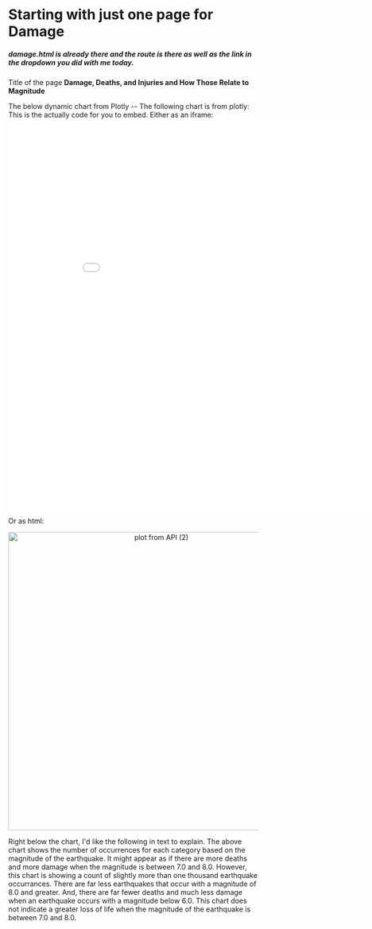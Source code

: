 # Starting with just one page for Damage

##### damage.html is already there and the route is there as well as the link in the dropdown you did with me today.

Title of the page **Damage, Deaths, and Injuries and How Those Relate to Magnitude** 

The below dynamic chart from Plotly
 -- The following chart is from plotly: This is the actually code for you to embed.
     Either as an iframe: <iframe width="900" height="800" frameborder="0" scrolling="no" src="//plot.ly/~dlromanoff/95.embed"></iframe>
     Or as html: 
<div>
    <a href="https://plot.ly/~dlromanoff/95/?share_key=0aZIZ1napzQjHwr3oVfhmx" target="_blank" title="plot from API (2)" style="display: block; text-align: center;"><img src="https://plot.ly/~dlromanoff/95.png?share_key=0aZIZ1napzQjHwr3oVfhmx" alt="plot from API (2)" style="max-width: 100%;width: 600px;"  width="600" onerror="this.onerror=null;this.src='https://plot.ly/404.png';" /></a>
    <script data-plotly="dlromanoff:95" sharekey-plotly="0aZIZ1napzQjHwr3oVfhmx" src="https://plot.ly/embed.js" async></script>
</div>
   
Right below the chart, I'd like the following in text to explain. 
   The above chart shows the number of occurrences for each category based on the magnitude of the earthquake. It might appear as if there are more deaths and more damage when the magnitude is between 7.0 and 8.0. However, this chart is showing a count of slightly more than one thousand earthquake occurrances. There are far less earthquakes that occur with a magnitude of 8.0 and greater. And, there are far fewer deaths and much less damage when an earthquake occurs with a magnitude below 6.0. This chart does not indicate a greater loss of life when the magnitude of the earthquake is between 7.0 and 8.0.

